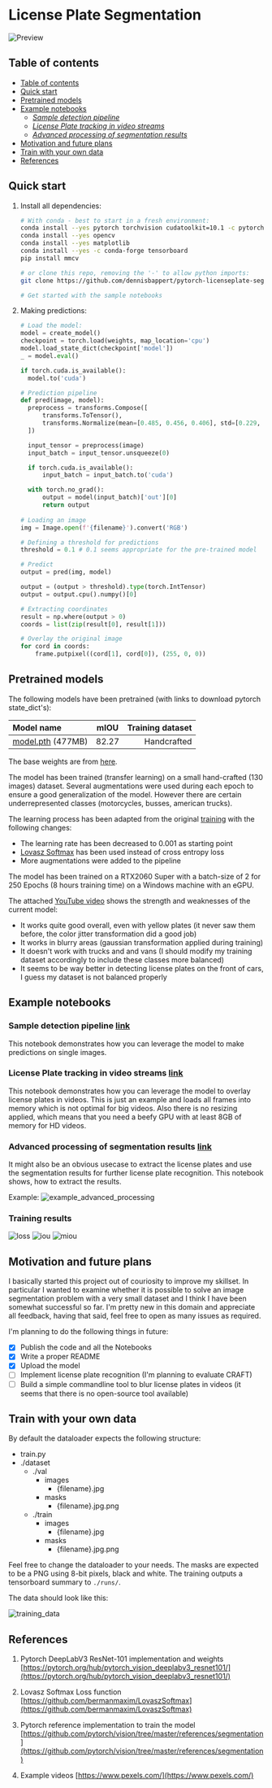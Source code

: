 # License Plate Segmentation
![Preview](examples/assets/preview.gif)

## Table of contents

* [Table of contents](#table-of-contents)
* [Quick start](#quick-start)
* [Pretrained models](#pretrained-models)
* [Example notebooks](#example-notebooks)
  + [*Sample detection pipeline*](#sample-detection-pipeline)
  + [*License Plate tracking in video streams*](#license-plate-tracking-in-video-streams)
  + [*Advanced processing of segmentation results*](#advances-processing-of-segmentation-results)
* [Motivation and future plans](#motivation-and-future-plans)
* [Train with your own data](#train-with-your-own-data)
* [References](#references)

## Quick start

1. Install all dependencies:
    ```bash
    # With conda - best to start in a fresh environment:
    conda install --yes pytorch torchvision cudatoolkit=10.1 -c pytorch
    conda install --yes opencv
    conda install --yes matplotlib
    conda install --yes -c conda-forge tensorboard
    pip install mmcv
    
    # or clone this repo, removing the '-' to allow python imports:
    git clone https://github.com/dennisbappert/pytorch-licenseplate-segmentation pytorch_licenseplate_segmentation
    
    # Get started with the sample notebooks
    ```
2. Making predictions:
    ```python
    # Load the model:
    model = create_model()
    checkpoint = torch.load(weights, map_location='cpu')
    model.load_state_dict(checkpoint['model'])
    _ = model.eval()
    
    if torch.cuda.is_available():
      model.to('cuda')
    
    # Prediction pipeline
    def pred(image, model):
      preprocess = transforms.Compose([
          transforms.ToTensor(),
          transforms.Normalize(mean=[0.485, 0.456, 0.406], std=[0.229, 0.224, 0.225]),
      ])

      input_tensor = preprocess(image)
      input_batch = input_tensor.unsqueeze(0)

      if torch.cuda.is_available():
          input_batch = input_batch.to('cuda')

      with torch.no_grad():
          output = model(input_batch)['out'][0]
          return output
          
    # Loading an image
    img = Image.open(f'{filename}').convert('RGB')
    
    # Defining a threshold for predictions
    threshold = 0.1 # 0.1 seems appropriate for the pre-trained model
    
    # Predict
    output = pred(img, model)

    output = (output > threshold).type(torch.IntTensor)
    output = output.cpu().numpy()[0]
    
    # Extracting coordinates
    result = np.where(output > 0)
    coords = list(zip(result[0], result[1]))
    
    # Overlay the original image
    for cord in coords:
        frame.putpixel((cord[1], cord[0]), (255, 0, 0))
    ```
    
## Pretrained models

The following models have been pretrained (with links to download pytorch state_dict's):

|Model name|mIOU|Training dataset|
| :- | :-: | -: |
|[model.pth](https://drive.google.com/file/d/1aOXJogRwrKhYrM5KStWmuHibj1hKMned/view?usp=sharing) (477MB)|82.27|Handcrafted

The base weights are from [here](https://pytorch.org/hub/pytorch_vision_deeplabv3_resnet101/).

The model has been trained (transfer learning) on a small hand-crafted (130 images) dataset. Several augmentations were used during each epoch to ensure a good generalization of the model. However there are certain underrepresented classes (motorcycles, busses, american trucks).

The learning process has been adapted from the original [training](https://github.com/pytorch/vision/blob/master/references/segmentation/train.py) with the following changes:
- The learning rate has been decreased to 0.001 as starting point
- [Lovasz Softmax](https://github.com/bermanmaxim/LovaszSoftmax) has been used instead of cross entropy loss
- More augmentations were added to the pipeline

The model has been trained on a RTX2060 Super with a batch-size of 2 for 250 Epochs (8 hours training time) on a Windows machine with an eGPU.

The attached [YouTube video](https://www.youtube.com/watch?v=WHlubxp07J4) shows the strength and weaknesses of the current model:
- It works quite good overall, even with yellow plates (it never saw them before, the color jitter transformation did a good job)
- It works in blurry areas (gaussian transformation applied during training)
- It doesn't work with trucks and and vans (I should modify my training dataset accordingly to include these classes more balanced)
- It seems to be way better in detecting license plates on the front of cars, I guess my dataset is not balanced properly

## Example notebooks
### Sample detection pipeline [link](/examples/make-predictions.ipynb)
This notebook demonstrates how you can leverage the model to make predictions on single images. 
### License Plate tracking in video streams [link](/examples/process-video.ipynb)
This notebook demonstrates how you can leverage the model to overlay license plates in videos. This is just an example and loads all frames into memory which is not optimal for big videos. Also there is no resizing applied, which means that you need a beefy GPU with at least 8GB of memory for HD videos.
### Advanced processing of segmentation results [link](/examples/advanced-processing.ipynb)
It might also be an obvious usecase to extract the license plates and use the segmentation results for further license plate recognition. This notebook shows, how to extract the results.

Example:
![example_advanced_processing](/examples/assets/advanced-processing-notebook.png)

### Training results
![loss](examples/assets/loss_aux_lr_250.png "Train/Test loss")
![iou](examples/assets/iou_aux_lr_250.png "Train/Test IOU")
![miou](examples/assets/miou_aux_lr_250.png "Test mIOU")

## Motivation and future plans

I basically started this project out of couriosity to improve my skillset. In particular I wanted to examine whether it is possible to solve an image segmentation problem with a very small dataset and I think I have been somewhat successful so far. I'm pretty new in this domain and appreciate all feedback, having that said, feel free to open as many issues as required.

I'm planning to do the following things in future:
- [x] Publish the code and all the Notebooks
- [x] Write a proper README
- [x] Upload the model
- [ ] Implement license plate recognition (I'm planning to evaluate CRAFT)
- [ ] Build a simple commandline tool to blur license plates in videos (it seems that there is no open-source tool available)

## Train with your own data

By default the dataloader expects the following structure:
* train.py
* ./dataset
    * ./val
        * images
            * {filename}.jpg
        * masks
            * {filename}.jpg.png
    * ./train
        * images
            * {filename}.jpg
        * masks
            * {filename}.jpg.png

Feel free to change the dataloader to your needs. The masks are expected to be a PNG using 8-bit pixels, black and white. The training outputs a tensorboard summary to `./runs/`.

The data should look like this:

![training_data](examples/assets/example-train-data.png "Training data example")

## References

1. Pytorch DeepLabV3 ResNet-101 implementation and weights [https://pytorch.org/hub/pytorch_vision_deeplabv3_resnet101/](https://pytorch.org/hub/pytorch_vision_deeplabv3_resnet101/)

2. Lovasz Softmax Loss function [https://github.com/bermanmaxim/LovaszSoftmax](https://github.com/bermanmaxim/LovaszSoftmax)

3. Pytorch reference implementation to train the model [https://github.com/pytorch/vision/tree/master/references/segmentation](https://github.com/pytorch/vision/tree/master/references/segmentation)

4. Example videos [https://www.pexels.com/](https://www.pexels.com/)
